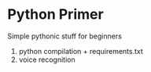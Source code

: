 # Python Primer
Simple pythonic stuff for beginners

1. python compilation + requirements.txt
2. voice recognition
